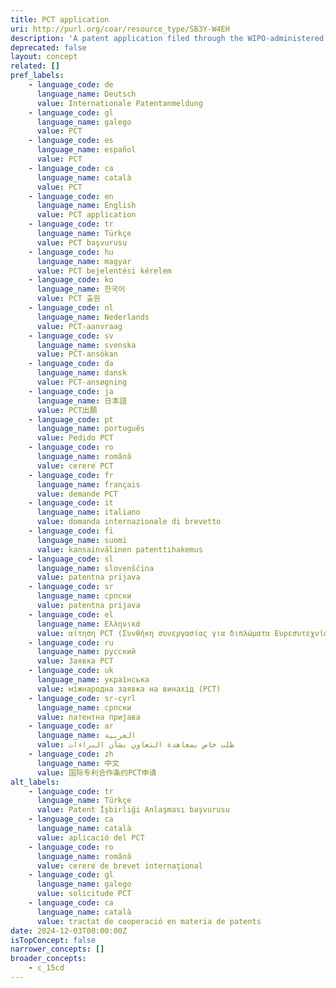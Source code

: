 ```yaml
---
title: PCT application
uri: http://purl.org/coar/resource_type/SB3Y-W4EH
description: 'A patent application filed through the WIPO-administered Patent Cooperation Treaty (PCT), also known as an international application. [Source: Adapted from https://www.wipo.int/edocs/pubdocs/en/wipo_pub_943_2018.pdf]'
deprecated: false
layout: concept
related: []
pref_labels:
    - language_code: de
      language_name: Deutsch
      value: Internationale Patentanmeldung
    - language_code: gl
      language_name: galego
      value: PCT
    - language_code: es
      language_name: español
      value: PCT
    - language_code: ca
      language_name: català
      value: PCT
    - language_code: en
      language_name: English
      value: PCT application
    - language_code: tr
      language_name: Türkçe
      value: PCT başvurusu
    - language_code: hu
      language_name: magyar
      value: PCT bejelentési kérelem
    - language_code: ko
      language_name: 한국어
      value: PCT 출원
    - language_code: nl
      language_name: Nederlands
      value: PCT-aanvraag
    - language_code: sv
      language_name: svenska
      value: PCT-ansökan
    - language_code: da
      language_name: dansk
      value: PCT-ansøgning
    - language_code: ja
      language_name: 日本語
      value: PCT出願
    - language_code: pt
      language_name: português
      value: Pedido PCT
    - language_code: ro
      language_name: română
      value: cerere PCT
    - language_code: fr
      language_name: français
      value: demande PCT
    - language_code: it
      language_name: italiano
      value: domanda internazionale di brevetto
    - language_code: fi
      language_name: suomi
      value: kansainvälinen patenttihakemus
    - language_code: sl
      language_name: slovenščina
      value: patentna prijava
    - language_code: sr
      language_name: српски
      value: patentna prijava
    - language_code: el
      language_name: Ελληνικά
      value: αίτηση PCT (Συνθήκη συνεργασίας για διπλώματα Ευρεσυτεχνίας)
    - language_code: ru
      language_name: русский
      value: Заявка РСТ
    - language_code: uk
      language_name: українська
      value: міжнародна заявка на винахід (РСТ)
    - language_code: sr-cyrl
      language_name: српски
      value: патентна пријава
    - language_code: ar
      language_name: العربية
      value: طلب خاص بمعاهدة التعاون بشأن البراءات
    - language_code: zh
      language_name: 中文
      value: 国际专利合作条约PCT申请
alt_labels:
    - language_code: tr
      language_name: Türkçe
      value: Patent İşbirliği Anlaşması başvurusu
    - language_code: ca
      language_name: català
      value: aplicació del PCT
    - language_code: ro
      language_name: română
      value: cerere de brevet internaţional
    - language_code: gl
      language_name: galego
      value: solicitude PCT
    - language_code: ca
      language_name: català
      value: tractat de cooperació en materia de patents
date: 2024-12-03T00:00:00Z
isTopConcept: false
narrower_concepts: []
broader_concepts:
    - c_15cd
---
```


